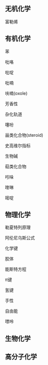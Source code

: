## 无机化学

富勒烯

## 有机化学

苯 

吡咯 

吡啶 

吡喃

呋喃(oxole) 

芳香性 

杂化轨道 

噻吩

甾类化合物(steroid)

史高维尔指标 

生物碱

萜类化合物 

吲哚

喹啉      

嘧啶

## 物理化学

勒夏特列原理

阿伦尼乌斯公式

化学键

胶体

能斯特方程

π键	

氢键

手性 

自由能 

嘌呤

## 生物化学

## 高分子化学

